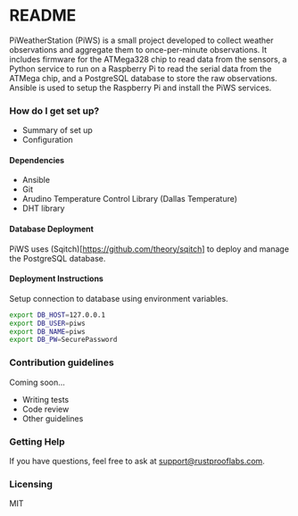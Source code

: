 # README #

PiWeatherStation (PiWS) is a small project developed to collect weather observations and aggregate them to
once-per-minute observations.  It includes firmware for the ATMega328 chip to read data from the sensors,
a Python service to run on a Raspberry Pi to read the serial data from the ATMega chip,
and a PostgreSQL database to store the raw observations.  Ansible is used to setup the Raspberry Pi and install the
PiWS services.

### How do I get set up? ###


* Summary of set up
* Configuration


#### Dependencies

* Ansible
* Git
* Arudino Temperature Control Library (Dallas Temperature)
* DHT library


#### Database Deployment

PiWS uses (Sqitch)[https://github.com/theory/sqitch]
to deploy and manage the PostgreSQL database.  


#### Deployment Instructions

Setup connection to database using environment variables.

```bash
export DB_HOST=127.0.0.1
export DB_USER=piws
export DB_NAME=piws
export DB_PW=SecurePassword
```


### Contribution guidelines ###

Coming soon...

* Writing tests
* Code review
* Other guidelines

### Getting Help

If you have questions, feel free to ask at support@rustprooflabs.com.

### Licensing

MIT
